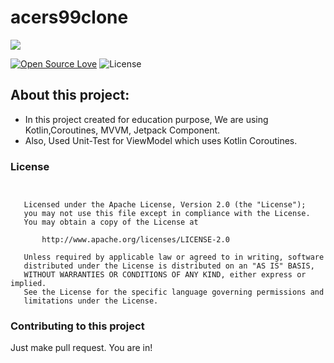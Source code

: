 # acers99clone

<img src=https://lh3.googleusercontent.com/GTmuiIZrppouc6hhdWiocybtRx1Tpbl52eYw4l-nAqHtHd4BpSMEqe-vGv7ZFiaHhG_l4v2m5Fdhapxw9aFLf28ErztHEv5WYIz5fA>


[![Open Source Love](https://badges.frapsoft.com/os/v1/open-source.svg?v=102)](https://opensource.org/licenses/Apache-2.0)
![License](https://img.shields.io/badge/license-Apache%202.0-blue.svg)


## About this project: 
* In this project created for education purpose, We are using Kotlin,Coroutines, MVVM, Jetpack Component.
* Also, Used Unit-Test for ViewModel which uses Kotlin Coroutines.



### License
```
   

   Licensed under the Apache License, Version 2.0 (the "License");
   you may not use this file except in compliance with the License.
   You may obtain a copy of the License at

       http://www.apache.org/licenses/LICENSE-2.0

   Unless required by applicable law or agreed to in writing, software
   distributed under the License is distributed on an "AS IS" BASIS,
   WITHOUT WARRANTIES OR CONDITIONS OF ANY KIND, either express or implied.
   See the License for the specific language governing permissions and
   limitations under the License.
```

### Contributing to this project
Just make pull request. You are in!
